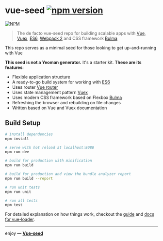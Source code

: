# vue-seed [![npm version](https://badge.fury.io/js/vue-seed.svg)](http://badge.fury.io/js/vue-seed)

[![NPM](https://nodei.co/npm/vue-seed.png?downloads=true)](https://nodei.co/npm/vue-seed/)

> The de facto vue-seed repo for building scalable apps with [Vue](https://vuejs.org/), [Vuex](https://vuex.vuejs.org/en/), [ES6](https://git.io/es6features), [Webpack 2](https://webpack.js.org/) and CSS framework [Bulma](http://bulma.io/)

This repo serves as a minimal seed for those looking to get up-and-running with Vue

**This seed is not a Yeoman generator.** It's a starter kit. **These are its features**:
* Flexible application structure
* A ready-to-go build system for working with [ES6](https://git.io/es6features)
* Uses router [Vue router](http://router.vuejs.org/en/)
* Uses state management pattern [Vuex](https://vuex.vuejs.org/en/)
* Uses modern CSS framework based on Flexbox [Bulma](http://bulma.io/)
* Refreshing the browser and rebuilding on file changes
* Written based on Vue and Vuex documentation

## Build Setup

``` bash
# install dependencies
npm install

# serve with hot reload at localhost:8080
npm run dev

# build for production with minification
npm run build

# build for production and view the bundle analyzer report
npm run build --report

# run unit tests
npm run unit

# run all tests
npm test
```

For detailed explanation on how things work, checkout the [guide](http://vuejs-templates.github.io/webpack/) and [docs for vue-loader](http://vuejs.github.io/vue-loader).

___

enjoy — [**Vue-seed**](https://github.com/dulin666/vue-seed)
